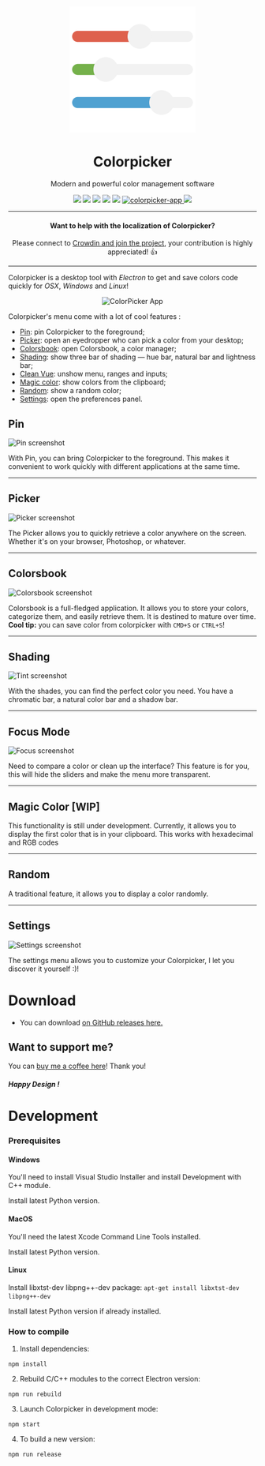 <p align="center">
    <a href="https://colorpicker.fr">
        <img src="build/icon.png" width="256" height="256" alt="ColorPicker icon" />
    </a>
    <h1 align="center">Colorpicker</h1>
    <p align="center">Modern and powerful color management software</p>
    <p align="center">
        <img src="https://badgen.net/github/release/toinane/colorpicker/stable" />
    <img src="https://img.shields.io/github/downloads/toinane/colorpicker/total.svg">
    <img src="https://img.shields.io/github/downloads/toinane/colorpicker/latest/total.svg">
    <img src="https://img.shields.io/github/release-date/Toinane/colorpicker.svg">
    <img src="https://github.com/Toinane/colorpicker/actions/workflows/package.yaml/badge.svg">
    <a href="https://snapcraft.io/colorpicker-app">
      <img alt="colorpicker-app" src="https://snapcraft.io/colorpicker-app/badge.svg" />
    </a>
    <a href="https://crowdin.com/project/colorpicker">
      <img src="https://badges.crowdin.net/colorpicker/localized.svg">
    </a>
    </p>
</p>

---

<h4 align="center">
  Want to help with the localization of Colorpicker?
</h4>
<p align="center">
  Please connect to <a href="https://crowdin.com/project/colorpicker" target="_blank">Crowdin and join the project</a>, your contribution is highly appreciated! 👍
</p>

---

Colorpicker is a desktop tool with _Electron_ to get and save colors code quickly for _OSX_, _Windows_ and _Linux_!

<p align="center">
    <img src=".github/screenshots/colorpicker.png"
        alt="ColorPicker App" />
</p>

Colorpicker's menu come with a lot of cool features :

- [Pin](#pin): pin Colorpicker to the foreground;
- [Picker](#picker): open an eyedropper who can pick a color from your desktop;
- [Colorsbook](#colorsbook): open Colorsbook, a color manager;
- [Shading](#shading): show three bar of shading — hue bar, natural bar and lightness bar;
- [Clean Vue](#clean-vue): unshow menu, ranges and inputs;
- [Magic color](#magic-color): show colors from the clipboard;
- [Random](#random): show a random color;
- [Settings](#settings): open the preferences panel.

## Pin

![Pin screenshot](.github/screenshots/pin.png)

With Pin, you can bring Colorpicker to the foreground. This makes it convenient to work quickly with different
applications at the same time.

---

## Picker

![Picker screenshot](.github/screenshots/picker.png)

The Picker allows you to quickly retrieve a color anywhere on the screen. Whether it's on your browser, Photoshop, or
whatever.

---

## Colorsbook

![Colorsbook screenshot](.github/screenshots/colorsbook.png)

Colorsbook is a full-fledged application. It allows you to store your colors, categorize them, and easily retrieve them.
It is destined to mature over time.
**Cool tip:** you can save color from colorpicker with `CMD+S` or `CTRL+S`!

---

## Shading

![Tint screenshot](.github/screenshots/tint.png)

With the shades, you can find the perfect color you need. You have a chromatic bar, a natural color bar and a shadow
bar.

---

## Focus Mode

![Focus screenshot](.github/screenshots/focus.png)

Need to compare a color or clean up the interface? This feature is for you, this will hide the sliders and make the menu
more transparent.

---

## Magic Color [WIP]

This functionality is still under development. Currently, it allows you to display the first color that is in your
clipboard. This works with hexadecimal and RGB codes

---

## Random

A traditional feature, it allows you to display a color randomly.

---

## Settings

![Settings screenshot](.github/screenshots/settings.png)

The settings menu allows you to customize your Colorpicker, I let you discover it yourself :)!

# Download

- You can download [on GitHub releases here.](https://github.com/Toinane/colorpicker/releases)

## Want to support me?

You can [buy me a coffee here](https://toinane.itch.io/colorpicker)! Thank you!

#### **_Happy Design !_**

# Development

### Prerequisites

#### Windows

You'll need to install Visual Studio Installer and install Development with C++ module.

Install latest Python version.

#### MacOS

You'll need the latest Xcode Command Line Tools installed.

Install latest Python version.

#### Linux

Install libxtst-dev libpng++-dev package:
`apt-get install libxtst-dev libpng++-dev`

Install latest Python version if already installed.

### How to compile

1. Install dependencies:

```shell
npm install
```

2. Rebuild C/C++ modules to the correct Electron version:

```shell
npm run rebuild
```

3. Launch Colorpicker in development mode:

```shell
npm start
```

4. To build a new version:

```shell
npm run release
```
